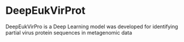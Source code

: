 # DeepEukVirProt
DeepEukVirPro is a Deep Learning model  was developed for identifying partial virus protein sequences in metagenomic data
